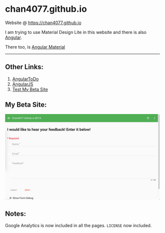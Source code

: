 # chan4077.github.io
Website @ https://chan4077.github.io

I am trying to use Material Design Lite in this website and there is also [Angular](https://chan4077.github.io/angular).

There too, is [Angular Material](https://material.angularjs.org/latest)

---
## Other Links:
1. [AngularToDo](https://chan4077.github.io/angular/angulartodo.html)
2. [AngularJS](https://chan4077.github.io/angular/angularjs.html)
3. [Test My Beta Site](https://chan4077.github.io/beta/index.html)

## My Beta Site:
![Beta Site](https://raw.githubusercontent.com/Chan4077/chan4077.github.io/master/wiki/img/wiki_beta.jpg)

## Notes:
Google Analytics is now included in all the pages.
`LICENSE` now included.
